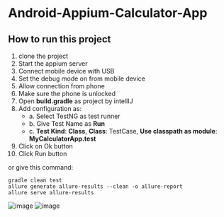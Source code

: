 # Android-Appium-Calculator-App
## How to run this project
1. clone the project
2. Start the appium server
3. Connect mobile device with USB
4. Set the debug mode on from mobile device
5. Allow connection from phone
6. Make sure the phone is unlocked
7. Open **build.gradle** as project by intellIJ
8. Add configuration as:
    - a. Select TestNG as test runner
    - b. Give Test Name as **Run**
    - c. **Test Kind**: **Class**, **Class**: TestCase, **Use classpath as module**: **MyCalculatorApp.test**
9. Click on Ok button
10. Click Run button 

or 
give this command:
``` 
gradle clean test 
allure generate allure-results --clean -o allure-report
allure serve allure-results
```
![image](https://user-images.githubusercontent.com/87892957/134738328-c7c2960f-2b67-41ab-a0cb-34255cb11aff.png)
![image](https://user-images.githubusercontent.com/87892957/134738364-a39d6381-1fbf-4f68-9baf-173d987820e0.png)
